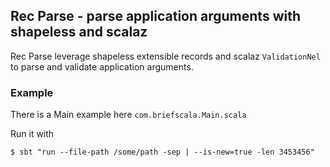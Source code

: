 ## Rec Parse - parse application arguments with shapeless and scalaz

Rec Parse leverage shapeless extensible records and scalaz `ValidationNel` to parse and validate application arguments.

### Example

There is a Main example here `com.briefscala.Main.scala`

Run it with

```
$ sbt "run --file-path /some/path -sep | --is-new=true -len 3453456"
```
